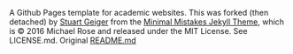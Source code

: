 A Github Pages template for academic websites. This was forked (then detached) by [Stuart Geiger](https://github.com/staeiou) from
the [Minimal Mistakes Jekyll Theme](https://mmistakes.github.io/minimal-mistakes/), which is © 2016 Michael Rose and released under
the MIT License. See LICENSE.md. Original [README.md](https://github.com/academicpages/academicpages.github.io#readme)

<!--## Useful links for changes

Content

- [Bio and contact details](https://github.com/milankl/milankl.github.io/blob/main/_config.yml)
- [About](https://github.com/milankl/milankl.github.io/edit/main/_pages/publications.md)
- [Publications](https://github.com/milankl/milankl.github.io/edit/main/_pages/publications.md)
- [Presentations](https://github.com/milankl/milankl.github.io/edit/main/_pages/presentations.md)
- [Media & outreach](https://github.com/milankl/milankl.github.io/blob/main/_pages/media_coverage.md)
- [CV](https://github.com/milankl/milankl.github.io/edit/main/_pages/cv.md)
- [Videos](https://github.com/milankl/milankl.github.io/edit/main/_pages/video.md)
- [Files](https://github.com/milankl/milankl.github.io/tree/main/files)

Layout and settings

- [Header navigation](https://github.com/milankl/milankl.github.io/blob/main/_data/navigation.yml)
- [Footer](https://github.com/milankl/milankl.github.io/blob/main/_includes/footer/custom.html)
- [Fonts and colours](https://github.com/milankl/milankl.github.io/blob/main/_sass/_variables.scss)

-->
